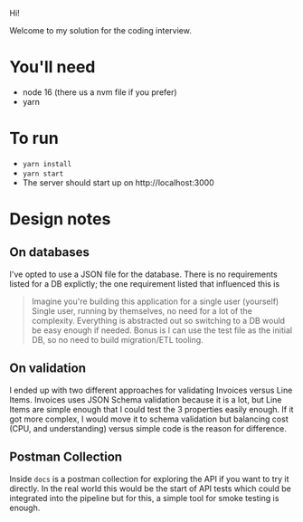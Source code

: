 Hi!

Welcome to my solution for the coding interview. 

# You'll need

- node 16 (there us a nvm file if you prefer)
- yarn

# To run 

- `yarn install`
- `yarn start`
- The server should start up on http://localhost:3000

# Design notes

## On databases

I've opted to use a JSON file for the database. There is no requirements listed for a DB explictly; the one requirement listed that influenced this is
> Imagine you're building this application for a single user (yourself)
Single user, running by themselves, no need for a lot of the complexity. Everything is abstracted out so switching to a DB would be easy enough if needed.
Bonus is I can use the test file as the initial DB, so no need to build migration/ETL tooling.

## On validation

I ended up with two different approaches for validating Invoices versus Line Items. Invoices uses JSON Schema validation because it is a lot, but Line Items are simple enough that I could test the 3 properties easily enough. If it got more complex, I would move it to schema validation but balancing cost (CPU, and understanding) versus simple code is the reason for difference.

## Postman Collection

Inside `docs` is a postman collection for exploring the API if you want to try it directly. In the real world this would be the start of API tests which could be integrated into the pipeline but for this, a simple tool for smoke testing is enough.